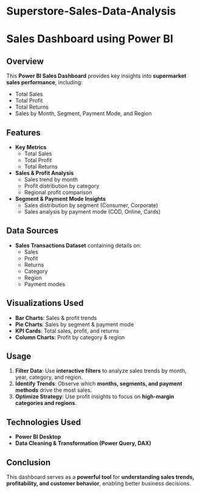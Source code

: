 # Superstore-Sales-Data-Analysis
# Sales Dashboard using Power BI

## Overview
This **Power BI Sales Dashboard** provides key insights into **supermarket sales performance**, including:
- Total Sales
- Total Profit
- Total Returns
- Sales by Month, Segment, Payment Mode, and Region

## Features
- **Key Metrics**
  - Total Sales
  - Total Profit
  - Total Returns
- **Sales & Profit Analysis**
  - Sales trend by month
  - Profit distribution by category
  - Regional profit comparison
- **Segment & Payment Mode Insights**
  - Sales distribution by segment (Consumer, Corporate)
  - Sales analysis by payment mode (COD, Online, Cards)

## Data Sources
- **Sales Transactions Dataset** containing details on:
  - Sales
  - Profit
  - Returns
  - Category
  - Region
  - Payment modes

## Visualizations Used
- **Bar Charts**: Sales & profit trends
- **Pie Charts**: Sales by segment & payment mode
- **KPI Cards**: Total sales, profit, and returns
- **Column Charts**: Profit by category & region

## Usage
1. **Filter Data**: Use **interactive filters** to analyze sales trends by month, year, category, and region.
2. **Identify Trends**: Observe which **months, segments, and payment methods** drive the most sales.
3. **Optimize Strategy**: Use profit insights to focus on **high-margin categories and regions**.

## Technologies Used
- **Power BI Desktop**
- **Data Cleaning & Transformation (Power Query, DAX)**

## Conclusion
This dashboard serves as a **powerful tool** for **understanding sales trends, profitability, and customer behavior**, enabling better business decisions.
